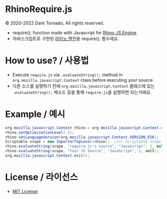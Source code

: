 # RhinoRequire.js
© 2020-2022 Dark Tornado, All rights reserved.
* require(); function made with Javascript for [Rhino JS Engine](https://github.com/mozilla/rhino).
* 자바스크립트로 구현된 [라이노 엔진](https://github.com/mozilla/rhino)용 require(); 함수에요.

# How to use? / 사용법
* Execute `require.js` via `.evaluateString();` method in `org.mozilla.javascript.Context` class before executing your source.
* 다른 소스를 실행하기 전에 `org.mozilla.javascript.Context` 클래스에 있는 `.evaluateString();` 메소드 등을 통해 `require.js`을 실행하면 되는거에요.

# Example / 예시
```java
org.mozilla.javascript.Context rhino = org.mozilla.javascript.Context.enter();
rhino.setOptimizationLevel(-1);
rhino.setLanguageVersion(org.mozilla.javascript.Context.VERSION_ES6);
Scriptable scope = new ImporterTopLevel(rhino);  //or Scriptable scope = rhino.initStandardObjects();
rhino.evaluateString(scope, "require.js's source", "JavaScript", 1, null);  //Execute require.js before executing your source.
rhino.evaluateString(scope, "Your JS Source", "JavaScript", 1, null);
org.mozilla.javascript.Context.exit();
```

# License / 라이선스
* [MIT License](https://github.com/DarkTornado/RhinoRequire.js/blob/master/LICENSE)
